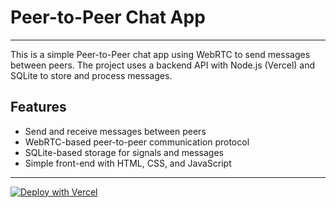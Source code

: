 # Peer-to-Peer Chat App 
---
This is a simple Peer-to-Peer chat app using WebRTC to send messages between peers. The project uses a backend API with Node.js (Vercel) and SQLite to store and process messages.

## Features

- Send and receive messages between peers
- WebRTC-based peer-to-peer communication protocol
- SQLite-based storage for signals and messages
- Simple front-end with HTML, CSS, and JavaScript
---
[![Deploy with Vercel](https://vercel.com/button)](https://vercel.com/import/project?template=https://github.com/HyperRushNet/chatapp)


